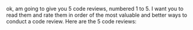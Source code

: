 ok, am going to give you 5 code reviews, numbered 1 to 5. I want you to read them and rate them in order of the most valuable and better ways to conduct a code review. Here are the 5 code reviews:
